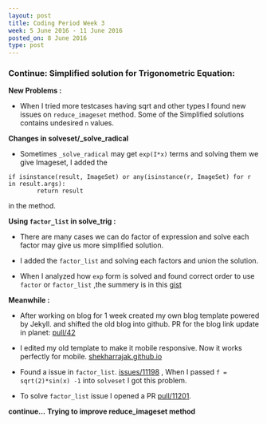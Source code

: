 ```yaml
---
layout: post
title: Coding Period Week 3
week: 5 June 2016 - 11 June 2016
posted_on: 8 June 2016
type: post
---
```


### Continue: Simplified solution for Trigonometric Equation:

**New Problems :**

* When I tried more testcases having sqrt and other types I found new issues on `reduce_imageset` method. Some of the Simplified
solutions contains undesired `n` values.

**Changes in solveset/_solve_radical**

* Sometimes `_solve_radical` may get `exp(I*x)` terms and solving them we give Imageset, I added the

```
if isinstance(result, ImageSet) or any(isinstance(r, ImageSet) for r in result.args):
        return result
```

in the method.

**Using `factor_list` in solve_trig :**

* There are many cases we can do factor of expression and solve each factor may give us more simplified solution.

* I added the `factor_list` and solving each factors and union the solution.

* When I analyzed how `exp` form is solved and found correct order to use `factor` or `factor_list` ,the summery
is in this [gist](https://gist.github.com/Shekharrajak/17fdcd2320f572fc9fc8674823137e20)

<script src="https://gist.github.com/Shekharrajak/17fdcd2320f572fc9fc8674823137e20.js"></script>

**Meanwhile :**

* After working on blog for 1 week created my own blog template powered by Jekyll. and shifted the old blog into github.
PR for the blog link update in planet: [pull/42](https://github.com/sympy/planet-sympy/pull/42)

* I edited my old template to make it mobile responsive. Now it works perfectly for mobile. [shekharrajak.github.io](http://shekharrajak.github.io/)

* Found a issue in `factor_list`. [issues/11198](https://github.com/sympy/sympy/issues/11198) , When I passed
`f = sqrt(2)*sin(x) -1` into `solveset` I got this problem.

* To solve `factor_list` issue I opened a PR [pull/11201](https://github.com/sympy/sympy/pull/11201).

**continue...**
**Trying to improve reduce_imageset method**

